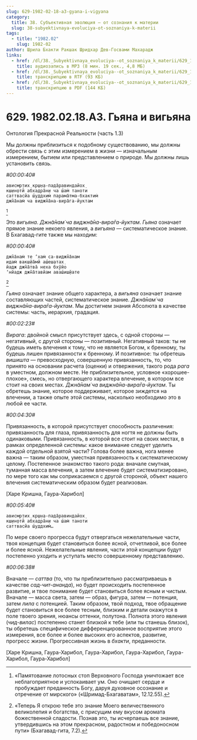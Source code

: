 ```yaml
---
slug: 629-1982-02-18-a3-gyana-i-vigyana
category:
  title: 38. Субъективная эволюция — от сознания к материи
  slug: 38-subyektivnaya-evoluciya-ot-soznaniya-k-materii
tags:
  - title: "1982.02"
    slug: 1982-02
author: Шрила Бхакти Ракшак Шридхар Дев-Госвами Махарадж
links:
  - href: /dl/38._Subyektivnaya_evoluciya--ot_soznaniya_k_materii/629_1982.02.18.A3_SridharMj_Gyana_i_vigyana.mp3
    title: аудиозапись в MP3 (8 мин. 19 сек., 4,8 МБ)
  - href: /dl/38._Subyektivnaya_evoluciya--ot_soznaniya_k_materii/629_1982.02.18.A3_SridharMj_Gyana_i_vigyana.rtf
    title: транскрипцию в RTF (93 КБ)
  - href: /dl/38._Subyektivnaya_evoluciya--ot_soznaniya_k_materii/629_1982.02.18.A3_SridharMj_Gyana_i_vigyana.pdf
    title: транскрипцию в PDF (144 КБ)
---
```


# 629. 1982.02.18.A3. Гьяна и вигьяна

Онтология Прекрасной Реальности (часть 1.3)

Мы должны приблизиться к подобному существованию, мы должны обрести связь с этим измерением в жизни — изначальным измерением, бытием или представлением о природе. Мы должны лишь установить связь.

*#00:00:40#*

    ависмр̣тих̣ кр̣ш̣н̣а-пада̄равиндайох̣
    кш̣ин̣отй абхадра̄н̣и ча ш́ам̇ таноти
    саттвасйа ш́уддхим̇ парама̄тма-бхактим̇
    джн̃а̄нам̇ ча виджн̃а̄на-вира̄га-йуктам
[^_ftn1]

Это *вигьяна*. *Джн̃а̄нам̇ ча виджн̃а̄на-вира̄га-йуктам*. *Гьяна* означает прямое знание некоего явления, а *вигьяна* — систематическое знание. В Бхагавад-гите также мы находим:

*#00:00:40#*

    джн̃а̄нам̇ те ‘хам̇ са-виджн̃а̄нам
    идам̇ вакш̣йа̄мй аш́еш̣атах̣
    йадж джн̃а̄тва̄ неха бхӯйо
    ‘нйадж джн̃а̄тавйам аваш́иш̣йате
[^_ftn2]

*Гьяна* означает знание общего характера, а *вигьяна* означает знание составляющих частей, систематическое знание. *Джн̃а̄нам̇ ча виджн̃а̄на-вира̄га-йуктам*. Мы достигнем знания Абсолюта в качестве системы: часть, иерархия, градация.

*#00:02:23#*

*Вирага*: двойной смысл присутствует здесь, с одной стороны — негативный, с другой стороны — позитивный. Негативный таков: ты не будешь иметь влечения к тому, что не является Богом, к бренному, ты будешь лишен привязанности к бренному. И позитивное: ты обретешь *вишишта* — превосходную, совершенную привязанность, то, что принято на основании расчета (оценки) и отвержения, такого рода *рага* в уместном, должном месте. Не приблизительное, условное «хорошее-плохое», смесь, но отвергающего характера влечение, в котором все стоит на своих местах. *Джн̃а̄нам̇ ча виджн̃а̄на-вира̄га-йуктам*. Ты обретешь знание, которое поддерживает, которое зиждется на влечении, а также опыте этой системы, насколько необходимо это в любой ее части.

*#00:04:30#*

Привязанность, в которой присутствует способность различения: привязанность для глаза, привязанность для ногтя не должны быть одинаковыми. Привязанность, в которой все стоит на своих местах, в рамках определенной системы: какое внимание следует уделить каждой отдельной взятой части? Голова более важна, нога менее важна — таким образом, уместная привязанность к систематическому целому. Постепенное знакомство такого рода: вначале смутная, туманная масса влечения, а затем влечение будет систематизировано, по мере того как мы соприкасаемся с другой стороной, объект нашего влечения систематическим образом будет реализован.

[Харе Кришна, Гаура-Харибол]

*#00:05:40#*

    ависмр̣тих̣ кр̣ш̣н̣а-пада̄равиндайох̣
    кш̣ин̣отй абхадра̄н̣и ча ш́ам̇ таноти
    саттвасйа ш́уддхим̇…

По мере своего прогресса будут отвергаться нежелательные части, твоя концепция будет становиться более ясной, отчетливой, все более и более ясной. Нежелательные явления, части этой концепции будут постепенно уходить и уступать место совершенному представлению.

*#00:06:38#*

Вначале — *саттва* (то, что ты приблизительно рассматриваешь в качестве *сад-чит-ананда*), но будет происходить постепенное развитие, и твое понимание будет становиться более ясным и чистым. Вначале — масса света, затем — образ, фигура, затем — потенция, затем *лила* с потенцией. Таким образом, твой подход, твое обращение будет становиться все более тесным, близким и детали окажутся в поле твоего зрения, нюансы оттенки, полутона. Полнота этого явления (*чид-вилас*) постепенно станет близкой к тебе (или ты станешь близок), ты обретешь специфическое дифференцированное восприятие этого измерения, все более и более высоких его аспектов, развитие, прогресс жизни. Прогрессивная жизнь в *бхакти*, преданности.

[Харе Кришна, Гаура-Харибол, Гаура-Харибол, Гаура-Харибол, Гаура-Харибол, Гаура-Харибол]



[^_ftn1]: «Памятование лотосных стоп Верховного Господа уничтожает все неблагоприятное и успокаивает ум. Оно очищает сердце и пробуждает преданность Богу, даруя духовное осознание и отречение от мирского» («Шримад-Бхагаватам», 12.12.55).

[^_ftn2]: «Теперь Я открою тебе это знание Моего величественного великолепия и богатства, с присущим ему вкусом аромата божественной сладости. Познав это, ты исчерпаешь все знание, утвердившись на этом прекрасном, радостном и победоносном пути» (Бхагавад-гита, 7.2).

